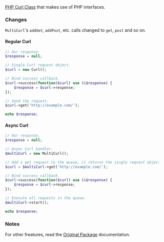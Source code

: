 [PHP Curl Class](https://github.com/php-curl-class/php-curl-class) that makes use of PHP interfaces.

### Changes

`MultiCurl`'s `addGet`, `addPost`, etc. calls changed to `get`, `post` and so on.

#### Regular Curl
```php
// Our response.
$response = null;

// Single Curl request object.
$curl = new Curl();

// Bind success callback.
$curl->success(function($curl) use (&$response) {
    $response = $curl->response;
});

// Send the request.
$curl->get('http://example.com/');

echo $response;
```

#### Async Curl
```php
// Our response.
$response = null;

// Async Curl handler.
$multiCurl = new MultiCurl();

// Add a get request to the queue, it returns the single request object.
$curl = $multiCurl->get('http://example.com/');

// Bind success callback.
$curl->success(function($curl) use (&$response) {
    $response = $curl->response;
});

// Execute all requests in the queue.
$multiCurl->start();

echo $response;
```

### Notes

For other freatures, read the [Original Package](https://github.com/php-curl-class/php-curl-class) documentation.
